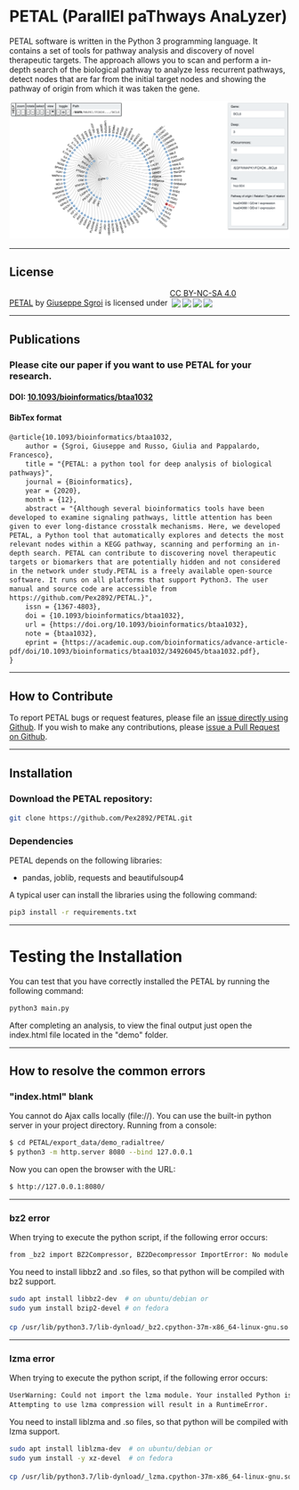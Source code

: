 # PETAL (ParallEl paThways AnaLyzer)

PETAL software is written in the Python 3 programming language. It contains a set of tools for pathway analysis and discovery of novel therapeutic targets. The approach allows you to scan and perform a in-depth search of the biological pathway to analyze less recurrent pathways, detect nodes that are far from the initial target nodes and showing the pathway of origin from which it was taken the gene.

![gui-of-PETAL](gui.png)

---
## License
 <p xmlns:dct="http://purl.org/dc/terms/" xmlns:cc="http://creativecommons.org/ns#"><a rel="cc:attributionURL" property="dct:title" href="https://github.com/Pex2892/PETAL">PETAL</a> by <a rel="cc:attributionURL dct:creator" property="cc:attributionName" href="https://github.com/Pex2892">Giuseppe Sgroi</a> is licensed under <a rel="license" href="https://creativecommons.org/licenses/by-nc-sa/4.0?ref=chooser-v1" target="_blank" rel="license noopener noreferrer" style="display:inline-block;">CC BY-NC-SA 4.0<br /><img style="height:20px!important;margin-left:3px;vertical-align:text-bottom;" src="https://mirrors.creativecommons.org/presskit/icons/cc.svg?ref=chooser-v1"><img style="height:10px!important;margin-left:3px;vertical-align:text-bottom;" src="https://mirrors.creativecommons.org/presskit/icons/by.svg?ref=chooser-v1"><img style="height:20px!important;margin-left:3px;vertical-align:text-bottom;" src="https://mirrors.creativecommons.org/presskit/icons/nc.svg?ref=chooser-v1"><img style="height:20px!important;margin-left:3px;vertical-align:text-bottom;" src="https://mirrors.creativecommons.org/presskit/icons/sa.svg?ref=chooser-v1"></a></p> 

---
## Publications
### Please cite our paper if you want to use PETAL for your research.

#### DOI: [10.1093/bioinformatics/btaa1032](https://doi.org/10.1093/bioinformatics/btaa1032)

#### BibTex format
```
@article{10.1093/bioinformatics/btaa1032,
    author = {Sgroi, Giuseppe and Russo, Giulia and Pappalardo, Francesco},
    title = "{PETAL: a python tool for deep analysis of biological pathways}",
    journal = {Bioinformatics},
    year = {2020},
    month = {12},
    abstract = "{Although several bioinformatics tools have been developed to examine signaling pathways, little attention has been given to ever long-distance crosstalk mechanisms. Here, we developed PETAL, a Python tool that automatically explores and detects the most relevant nodes within a KEGG pathway, scanning and performing an in-depth search. PETAL can contribute to discovering novel therapeutic targets or biomarkers that are potentially hidden and not considered in the network under study.PETAL is a freely available open-source software. It runs on all platforms that support Python3. The user manual and source code are accessible from https://github.com/Pex2892/PETAL.}",
    issn = {1367-4803},
    doi = {10.1093/bioinformatics/btaa1032},
    url = {https://doi.org/10.1093/bioinformatics/btaa1032},
    note = {btaa1032},
    eprint = {https://academic.oup.com/bioinformatics/advance-article-pdf/doi/10.1093/bioinformatics/btaa1032/34926045/btaa1032.pdf},
}
```

---
## How to Contribute
To report PETAL bugs or request features, please file an [issue directly using Github](https://github.com/Pex2892/PETAL/issues). 
If you wish to make any contributions, please [issue a Pull Request on Github](https://github.com/Pex2892/PETAL/pulls).

---
## Installation
### Download the PETAL repository:

```bash
git clone https://github.com/Pex2892/PETAL.git
```

### Dependencies

PETAL depends on the following libraries:

*   pandas, joblib, requests and beautifulsoup4

A typical user can install the libraries using the following command:

``` bash
pip3 install -r requirements.txt
```

---

# Testing the Installation

You can test that you have correctly installed the PETAL 
by running the following command:

```bash
python3 main.py
```
After completing an analysis, to view the final output just open the index.html file located in the "demo" folder.

---
## How to resolve the common errors

### "index.html" blank
You cannot do Ajax calls locally (file://). You can use the built-in python server in your project directory. Running from a console:
```sh
$ cd PETAL/export_data/demo_radialtree/
$ python3 -m http.server 8080 --bind 127.0.0.1
```
Now you can open the browser with the URL:
```sh
$ http://127.0.0.1:8080/
```

---

### bz2 error 
When trying to execute the python script, if the following error occurs:

```bash
from _bz2 import BZ2Compressor, BZ2Decompressor ImportError: No module named '_bz2'
```

You need to install libbz2 and .so files, so that python will be compiled with bz2 support.
```bash
sudo apt install libbz2-dev  # on ubuntu/debian or
sudo yum install bzip2-devel # on fedora

cp /usr/lib/python3.7/lib-dynload/_bz2.cpython-37m-x86_64-linux-gnu.so  /usr/local/lib/python3.7/
```

---

### lzma error 
When trying to execute the python script, if the following error occurs:

```bash
UserWarning: Could not import the lzma module. Your installed Python is incomplete. 
Attempting to use lzma compression will result in a RuntimeError.
```

You need to install liblzma and .so files, so that python will be compiled with lzma support.
```bash
sudo apt install liblzma-dev  # on ubuntu/debian or
sudo yum install -y xz-devel  # on fedora

cp /usr/lib/python3.7/lib-dynload/_lzma.cpython-37m-x86_64-linux-gnu.so /usr/local/lib/python3.7/
```


